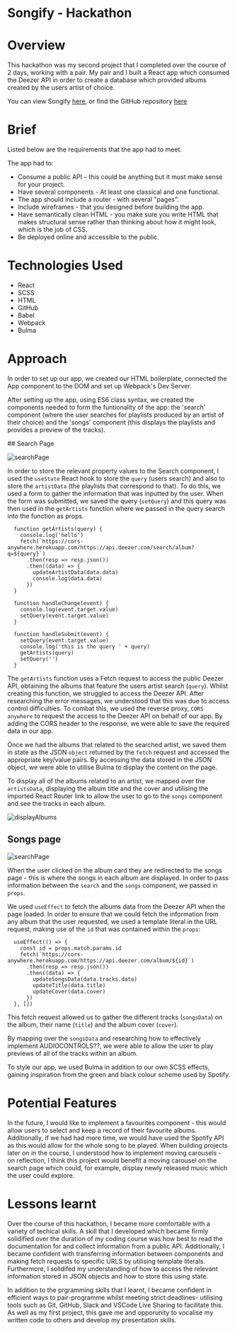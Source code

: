 # Songify - Hackathon

# Overview

This hackathon was my second project that I completed over the course of 2 days, working with a pair. My pair and I built a React app which consumed the Deezer API in order to create a database which provided albums created by the users artist of choice. 

You can view Songify [here](https://larathompson.github.io/project-2/#/search), or find the GitHub repository [here](https://github.com/larathompson/project-2)

# Brief

Listed below are the requirements that the app had to meet.

The app had to:

- Consume a public API – this could be anything but it must make sense for your project.
- Have several components - At least one classical and one functional.
- The app should include a router - with several "pages".
- Include wireframes - that you designed before building the app.
- Have semantically clean HTML - you make sure you write HTML that makes structural sense rather than thinking about how it might look, which is the job of CSS.
- Be deployed online and accessible to the public.


# Technologies Used

- React
- SCSS
- HTML
- GitHub
- Babel
- Webpack
- Bulma 

# Approach 

In order to set up our app, we created our HTML boilerplate, connected the App component to the DOM and set up Webpack's Dev Server. 

After setting up the app, using ES6 class syntax, we created the components needed to form the funtionality of the app: the 'search' component (where the user searches for playlists produced by an artist of their choice) and the 'songs' component (this displays the playlists and provides a preview of the tracks). 

## Search Page

![searchPage](../search.png)

In order to store the relevant property values to the Search component, I used the `useState` React hook to store the `query` (users search) and also to store the `artistData` (the playlists that correspond to that). To do this, we used a form to gather the information that was inputted by the user. When the form was submitted, we saved the query (`setQuery`) and this query was then used in the `getArtists` function where we passed in the query search into the function as props.

```
  function getArtists(query) {
    console.log('hello')
    fetch(`https://cors-anywhere.herokuapp.com/https://api.deezer.com/search/album?q=${query}`)
      .then(resp => resp.json())
      .then((data) => {
        updateArtistData(data.data)
        console.log(data.data)
      })
  }

  function handleChange(event) {
    console.log(event.target.value)
    setQuery(event.target.value)
  }

  function handleSubmit(event) {
    setQuery(event.target.value)
    console.log('this is the query ' + query)
    getArtists(query)
    setQuery('')
  }
```
The `getArtists` function uses a Fetch request to access the public Deezer API, obtaining the albums that feature the users artist search (`query`). Whilst creating this function, we struggled to access the Deezer API. After researching the error messages, we understood that this was due to access control difficulties. To combat this, we used the reverse proxy, `CORS anywhere` to request the access to the Deezer API on behalf of our app. By adding the CORS header to the response, we were able to save the required data in our app. 

Once we had the albums that related to the searched artist, we saved them in state as the JSON `object` returned by the `fetch` request and accessed the appropriate key/value pairs. By accessing the data stored in the JSON object, we were able to utilise Bulma to display the content on the page. 

To display all of the albums related to an artist, we mapped over the `artistsData`, displaying the album title and the cover and utilising the imported React Router link to allow the user to go to the `songs` component and see the tracks in each album. 

![displayAlbums](display.png)


## Songs page

![searchPage](tracks.png)

When the user clicked on the album card they are redirected to the songs page - this is where the songs in each album are displayed. In order to pass information between the `search` and the `songs` component, we passed in `props`. 

We used `useEffect` to fetch the albums data from the Deezer API when the page loaded. In order to ensure that we could fetch the information from any album that the user requested, we used a template literal in the URL request, making use of the `id` that was contained within the `props`: 

```
  useEffect(() => {
    const id = props.match.params.id
    fetch(`https://cors-anywhere.herokuapp.com/https://api.deezer.com/album/${id}`)
      .then(resp => resp.json())
      .then((data) => {
        updateSongsData(data.tracks.data)
        updateTitle(data.title)
        updateCover(data.cover)
      })
  }, [])
```
This fetch request allowed us to gather the different tracks (`songsData`) on the album, their name (`title`) and the album cover (`cover`). 

By mapping over the `songsData` and researching how to effectively implement AUDIOCONTROLS??, we were able to allow the user to play previews of all of the tracks within an album. 

To style our app, we used Bulma in addition to our own SCSS effects, gaining inspiration from the green and black colour scheme used by Spotify. 

# Potential Features

In the future, I would like to implement a favourites component - this would allow users to select and keep a record of their favourite albums. Additionally, if we had had more time, we would have used the Spotify API as this would allow for the whole song to be played. When building projects later on in the course, I understood how to implement moving carousels - on reflection, I think this project would benefit a moving carousel on the search page which could, for example, display newly released music which the user could explore. 

# Lessons learnt 

Over the course of this hackathon, I became more comfortable with a variety of techical skills. A skill that I developed which became firmly solidified over the duration of my coding course was how best to read the documentation for and collect information from a public API. Additionally, I became confident with transferring information between components and making fetch requests to specific URLS by utilising template literals. Furthermore, I solidifed my understanding of how to access the relevant information stored in JSON objects and how to store this using state. 

In addition to the prgramming skills that I learnt, I became confident in efficient ways to pair-programme whilst meeting strict deadlines- utilising tools such as Git, GitHub, Slack and VSCode Live Sharing to facilitate this. As well as my first project, this gave me and opporunity to vocalise my written code to others and develop my presentation skills. 




